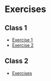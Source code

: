 # Exercises

## Class 1

- [Exercise 1](https://github.com/tranvinh146/vbi-rust-exercises/tree/exercise-1/class-1)
- [Exercise 2](https://github.com/tranvinh146/vbi-rust-exercises/tree/exercise-2/class-1)

## Class 2

- [Exercises](https://github.com/tranvinh146/vbi-rust-exercises/tree/exercise/class-2)
